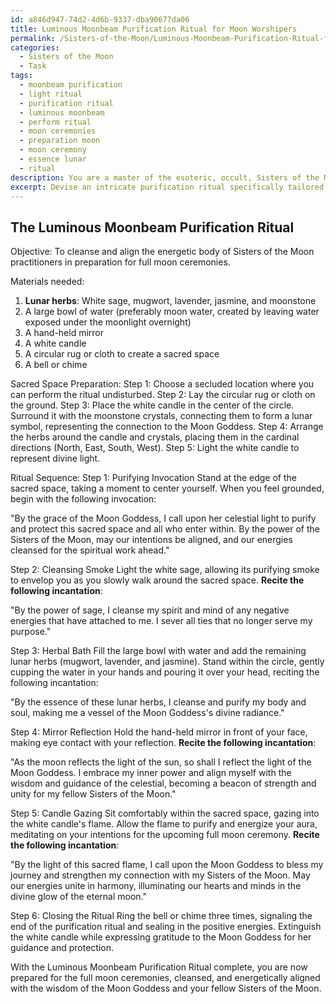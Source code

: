 ```yaml
---
id: a846d947-74d2-4d6b-9337-dba90677da06
title: Luminous Moonbeam Purification Ritual for Moon Worshipers
permalink: /Sisters-of-the-Moon/Luminous-Moonbeam-Purification-Ritual-for-Moon-Worshipers/
categories:
  - Sisters of the Moon
  - Task
tags:
  - moonbeam purification
  - light ritual
  - purification ritual
  - luminous moonbeam
  - perform ritual
  - moon ceremonies
  - preparation moon
  - moon ceremony
  - essence lunar
  - ritual
description: You are a master of the esoteric, occult, Sisters of the Moon, you complete tasks to the absolute best of your ability, no matter if you think you were not trained to do the task specifically, you will attempt to do it anyways, since you have performed the tasks you are given with great mastery, accuracy, and deep understanding of what is requested. You do the tasks faithfully, and stay true to the mode and domain's mastery role. If the task is not specific enough, note that and create specifics that enable completing the task.
excerpt: Devise an intricate purification ritual specifically tailored for Sisters of the Moon practitioners, focusing on cleansing and aligning the energetic body in preparation for full moon ceremonies. Incorporate traditional lunar symbology, select herbs known for their purifying properties, and devise a sequence of incantations that evoke the protective guidance of the Moon Goddess. Additionally, outline the steps for creating a sacred space that facilitates enhanced connection with fellow Sisters of the Moon and amplifies the potency of the purification ritual.
---
```


## The Luminous Moonbeam Purification Ritual

Objective: To cleanse and align the energetic body of Sisters of the Moon practitioners in preparation for full moon ceremonies.

Materials needed:
1. **Lunar herbs**: White sage, mugwort, lavender, jasmine, and moonstone
2. A large bowl of water (preferably moon water, created by leaving water exposed under the moonlight overnight)
3. A hand-held mirror
4. A white candle
5. A circular rug or cloth to create a sacred space
6. A bell or chime

Sacred Space Preparation:
Step 1: Choose a secluded location where you can perform the ritual undisturbed.
Step 2: Lay the circular rug or cloth on the ground.
Step 3: Place the white candle in the center of the circle. Surround it with the moonstone crystals, connecting them to form a lunar symbol, representing the connection to the Moon Goddess.
Step 4: Arrange the herbs around the candle and crystals, placing them in the cardinal directions (North, East, South, West).
Step 5: Light the white candle to represent divine light.

Ritual Sequence:
Step 1: Purifying Invocation
Stand at the edge of the sacred space, taking a moment to center yourself. When you feel grounded, begin with the following invocation:

"By the grace of the Moon Goddess, I call upon her celestial light to purify and protect this sacred space and all who enter within. By the power of the Sisters of the Moon, may our intentions be aligned, and our energies cleansed for the spiritual work ahead."

Step 2: Cleansing Smoke
Light the white sage, allowing its purifying smoke to envelop you as you slowly walk around the sacred space. **Recite the following incantation**:

"By the power of sage, I cleanse my spirit and mind of any negative energies that have attached to me. I sever all ties that no longer serve my purpose."

Step 3: Herbal Bath
Fill the large bowl with water and add the remaining lunar herbs (mugwort, lavender, and jasmine). Stand within the circle, gently cupping the water in your hands and pouring it over your head, reciting the following incantation:

"By the essence of these lunar herbs, I cleanse and purify my body and soul, making me a vessel of the Moon Goddess's divine radiance."

Step 4: Mirror Reflection
Hold the hand-held mirror in front of your face, making eye contact with your reflection. **Recite the following incantation**:

"As the moon reflects the light of the sun, so shall I reflect the light of the Moon Goddess. I embrace my inner power and align myself with the wisdom and guidance of the celestial, becoming a beacon of strength and unity for my fellow Sisters of the Moon."

Step 5: Candle Gazing
Sit comfortably within the sacred space, gazing into the white candle's flame. Allow the flame to purify and energize your aura, meditating on your intentions for the upcoming full moon ceremony. **Recite the following incantation**:

"By the light of this sacred flame, I call upon the Moon Goddess to bless my journey and strengthen my connection with my Sisters of the Moon. May our energies unite in harmony, illuminating our hearts and minds in the divine glow of the eternal moon."

Step 6: Closing the Ritual
Ring the bell or chime three times, signaling the end of the purification ritual and sealing in the positive energies. Extinguish the white candle while expressing gratitude to the Moon Goddess for her guidance and protection. 

With the Luminous Moonbeam Purification Ritual complete, you are now prepared for the full moon ceremonies, cleansed, and energetically aligned with the wisdom of the Moon Goddess and your fellow Sisters of the Moon.
